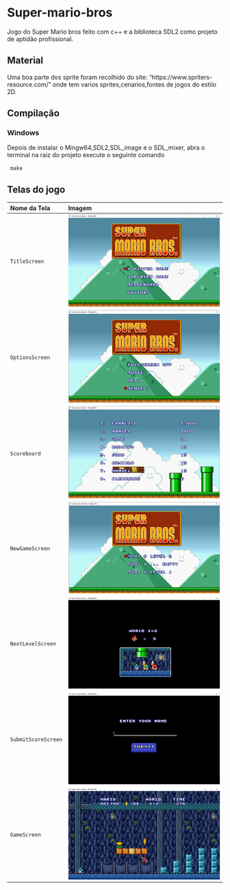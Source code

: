 <h1>Super-mario-bros</h1>
<p>
    Jogo do Super Mario bros feito com c++ e a biblioteca SDL2 como projeto de aptidão profissional.
</p>

<h2>Material</h2>
<p>
    Uma boa parte dos sprite foram recolhido do site: “https://www.spriters-resource.com/” onde tem varios sprites,cenarios,fontes de jogos  do estilo 2D.
</p>

<h2>Compilação</h2>
<h3>Windows</h3>
<p>
    Depois de instalar o Mingw64,SDL2,SDL_image e o SDL_mixer, abra o terminal na raiz do projeto execute o seguinte comando
</p>


```
 make
```

<h2>Telas do jogo</h2>

| Nome da Tela        | Imagem                              |
|:--------------------|:------------------------------------|
| `TitleScreen`       | <img src="TitleScreen.png">         | 
| `OptionsScreen`     | <img src="OptionsScreen.png">       | 
| `Scoreboard`        | <img src="ScoreBoard.png">          | 
| `NewGameScreen`     | <img src="NewGameScreen.png">       | 
| `NextLevelScreen`   | <img src="NextLevel.png">     |
| `SubmitScoreScreen` | <img src="SubmitScoreScreen.png">   |
| `GameScreen`        | <img src="GameScreen.png">          |

